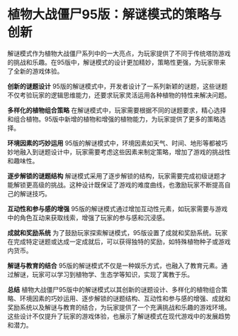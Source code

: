 # 植物大战僵尸95版：解谜模式的策略与创新

解谜模式作为植物大战僵尸系列中的一大亮点，为玩家提供了不同于传统塔防游戏的挑战和乐趣。在95版中，解谜模式的设计更加精妙，策略性更强，为玩家带来了全新的游戏体验。

**创新的谜题设计**
95版的解谜模式中，开发者设计了一系列新颖的谜题，这些谜题不仅考验玩家的逻辑思维能力，还要求玩家灵活运用各种植物的特性来解决问题。

**多样化的植物组合策略**
在解谜模式中，玩家需要根据不同的谜题要求，精心选择和组合植物。95版中新增的植物和增强的植物能力，为玩家提供了更多的策略选择。

**环境因素的巧妙运用**
95版的解谜模式中，环境因素如天气、时间、地形等都被巧妙地融入到谜题设计中，玩家需要考虑这些因素来制定策略，增加了游戏的挑战性和趣味性。

**逐步解锁的谜题结构**
解谜模式采用了逐步解锁的结构，玩家需要完成初级谜题才能解锁更高级的挑战。这种设计既保证了游戏的难度曲线，也激励玩家不断提高自己的解谜技巧。

**互动性和参与感的增强**
95版的解谜模式通过增加互动性元素，如玩家需要与游戏中的角色互动来获取线索，增强了玩家的参与感和沉浸感。

**成就和奖励系统**
为了鼓励玩家探索解谜模式，95版设置了成就和奖励系统。玩家在完成特定谜题或达成一定成就后，可以获得独特的奖励，如特殊植物种子或游戏内货币。

**解谜与教育的结合**
95版的解谜模式不仅是一种娱乐方式，也融入了教育元素。通过解谜，玩家可以学习到植物学、生态学等知识，实现了寓教于乐。

**总结**
植物大战僵尸95版中的解谜模式以其创新的谜题设计、多样化的植物组合策略、环境因素的巧妙运用、逐步解锁的谜题结构、互动性和参与感的增强、成就和奖励系统以及解谜与教育的结合，为玩家提供了一个充满挑战和乐趣的游戏环境。这些设计不仅提升了玩家的游戏体验，也展示了解谜模式在现代游戏中的发展趋势和潜力。